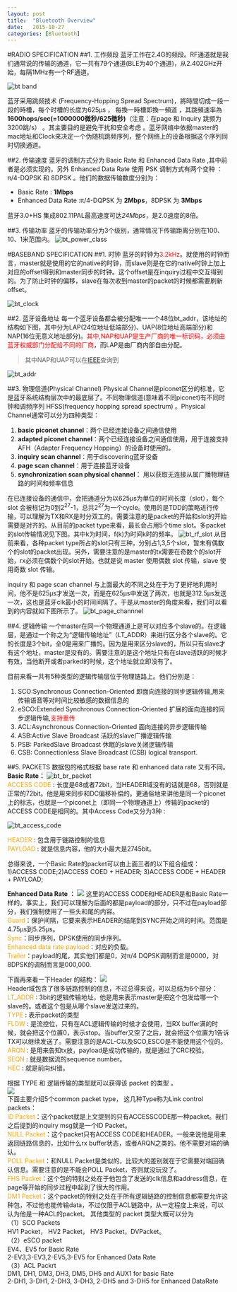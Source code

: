 ```yaml
---
layout: post
title:  "Bluetooth Overview"
date:   2015-10-27
categories: [Bluetooth]
---
```


#RADIO SPECIFICATION
##1. 工作频段
蓝牙工作在2.4G的频段。RF通道就是我们通常说的传输的通道，它一共有79个通道(BLE为40个通道)，从2.402GHz开始，每隔1MHz有一个RF通道。


![bt band](/images/bluetooth/bt_band.png)


蓝牙采用跳频技术 (Frequency-Hopping Spread Spectrum)，將時間切成一段一段的時槽，每个时槽的长度为625μs ， 每換一時槽即換一頻道 ，其跳頻速率為**1600hops/sec(=1000000微秒/625微秒)**（注意：在page 和 Inquiry 跳频为 3200跳/s） 。其主要目的是避免干扰和安全考虑 。蓝牙网络中依据master的mac地址和Clock来决定一个伪随机跳频序列，整个网络上的设备根据这个序列同时切换通道。

##2. 传输速度
蓝牙的调制方式分为 Basic Rate 和 Enhanced Data Rate ,其中前者是必须实现的。另外 Enhanced Data Rate 使用 PSK 调制方式有两个变种 ： π/4-DQPSK 和 8DPSK 。他们的数据传输数度分别为：

* Basic Rate : **1Mbps**
* Enhanced Data Rate :π/4-DQPSK 为 **2Mbps**，8DPSK 为 **3Mbps**

蓝牙3.0+HS 集成802.11PAL最高速度可达*24Mbps*，是2.0速度的8倍。


##3. 传输功率
蓝牙的传输功率分为3个级别，通常情况下传输距离分别在100、10、1米范围内。
![bt_power_class](/images/bluetooth/bt_power_class.png)

#BASEBAND SPECIFICATION
##1. 时钟
蓝牙的时钟为<font color=red>3.2kHz</font>。就使用的时钟而言，master就是使用的它的native的时钟，而slave则是在它的native时钟上加上对应的offset得到和master同步的时钟。这个offset是在inquiry过程中交互得到的。为了防止时钟的偏移，slave在每次收到master的packet的时候都需要刷新offset。

![bt_clock](/images/bluetooth/bt_clock.png)

##2. 蓝牙设备地址
每一个蓝牙设备都会被分配唯一一个48位bt_addr，该地址的结构如下图，其中分为LAP(24位地址低端部分)、UAP(8位地址高端部分)和NAP(16位无意义地址部分)。<font color=red>其中,NAP和UAP是生产厂商的唯一标识码，必须由蓝牙权威部门分配给不同的厂商</font>，而LAP是由厂商内部自由分配。
>其中NAP和UAP可以在[IEEE](http://standards-oui.ieee.org/oui.txt)查询到

![bt_addr](/images/bluetooth/bt_addr.png)

##3. 物理信道(Physical Channel)
Physical Channel是piconet区分的标准，它是蓝牙系统结构层次中的最底层了。不同物理信道(意味着不同piconet)有不同时钟和调频序列 HFSS(frequency hopping spread spectrum) 。Physical Channel通常可以分为四种类型：

1. **basic piconet channel**：两个已经连接设备之间通信使用
2. **adapted piconet channel**：两个已经连接设备之间通信使用，用于连接支持AFH（Adapter Frequency Hopping）的设备时使用的。
3. **inquiry scan channel**：用于discovering蓝牙设备
4. **page scan channel**：用于连接蓝牙设备
5. **synchronization scan physical channel**： 用以获取无连接从属广播物理链路的时间和频率信息

在已连接设备的通信中，会把通道分为以625μs为单位的时间长度（slot），每个slot 会被标记为0到2<sup>27</sup>-1，总共2<sup>27</sup>为一个cycle。使用的是TDD的策略进行传输，可以理解为TX和RX是时分双工的。需要注意的是packet的开始和slot的开始需要是对齐的。从目前的packet type来看，最长会占用5个time slot。多packet的slot传输情况见下图。其中k为时间，f(k)为时间k时的频率。
![bt_rf_slot](/images/bluetooth/bt_rf_slot.png)
从目前来看，各种packet type所占的slot只有三种，分别占1,3,5个slot，暂未有偶数个的slot的packet出现。另外，需要注意的是master的tx需要在奇数个的slot开始，rx必须在偶数个的slot开始。也就是说 master 使用偶数 slot 传输，slave 使用奇数 slot 传输。

inquiry 和 page scan channel 与上面最大的不同之处在于为了更好地利用时间，他不是625μs才发送一次，而是在625μs中发送了两次，也就是312.5μs发送一次，这也是蓝牙clk最小的时间间隔了。于是从master的角度来看，我们可以看到的内容就如下图所示了。
![bt_page_channnel](/images/bluetooth/bt_page_channel.png)

##4. 逻辑传输
一个master在同一个物理通道上是可以对应多个slave的。在逻辑层，是通过一个称之为“逻辑传输地址”（LT_ADDR）来进行区分各个slave的。它的长度是3个bit，全0是用来广播的。因为是用来区分slave的，所以只有slave才有这个地址，master是没有的。需要注意的是这个地址只有在slave活跃的时候才有效，当他断开或者parked的时候，这个地址就立即没有了。

目前来看一共有5种类型的逻辑传输层位于物理链路上。他们分别是：

1. SCO:Synchronous Connection-Oriented    即面向连接的同步逻辑传输,用来传输语音等对时间比较敏感的数据信息的
2. eSCO:Extended Synchronous Connection-Oriented    扩展的面向连接的同步逻辑传输,<font color=red>支持重传</font>
3. ACL:Asynchronous Connection-Oriented    面向连接的异步逻辑传输
4. ASB:Active Slave Broadcast    活跃的slave广播逻辑传输
5. PSB: ParkedSlave Broadcast    ​休眠的slave关闭逻辑传输
6. CSB: Connectionless Slave Broadcast (CSB) logical transport.

##5. PACKETS
数据包的格式根据 base rate 和 enhanced data rate 又有不同。
**Basic Rate：**
![bt_br_packet](/images/bluetooth/bt_br_packet.png)   
<font color=orange>ACCESS CODE</font> : 长度是68或者72bit，当HEADER域没有的话就是68，否则就是正常的72bit。他是用来同步和DC偏移补偿的。更通俗地来讲他是同一个piconet上的标志，也就是一个piconet上（即同一个物理通道上）传输的packet的ACCESS CODE是相同的。其中Access Code又分为3种 :

![bt_access_code](/images/bluetooth/bt_access_code.jpg)

<font color=orange>HEADER </font>: 包含用于链路控制的信息   
<font color=orange>PAYLOAD </font>: 就是信息内容，他的大小最大是2745bit。

总得来说，一个Basic Rate的packet可以由上面三者的以下组合组成：  
1)ACCESS CODE;2)ACCESS COED + HEADER; 3)ACCESS CODE + HEADER + PAYLOAD;

**Enhanced Data Rate ：**
![](/images/bluetooth/bt_edr_packet.png)
这里的ACCESS CODE和HEADER是和Basic Rate一样的。事实上，我们可以理解为后面的都是payload的部分，只不过在payload部分，我们强制使用了一些头和尾的内容。   
<font color=orange>Guard</font>：保护间隔，它要来表示HEADER的结尾到SYNC开始之间的时间。范围是4.75μs到5.25μs。   
<font color=orange>Sync</font>：同步序列，DPSK使用的同步序列。   
<font color=orange>Enhanced data rate payload</font>：对应的负载。    
<font color=orange>Trailer</font>：payload的尾，其实他们都是0，对π/4 DQPSK调制而言是0000，对8DPSK的调制而言是000,000.   

下面再来看一下Header 的结构：
![](/images/bluetooth/bt_header_packet.png)   
Header域包含了很多链路控制的信息，不过总得来说，可以总结为6个部分：   
<font color=orange>LT_ADDR</font> : 3bit的逻辑传输地址，他是用来表示master是把这个包发给哪一个slave的。或者这个包是从哪个slave发送过来的。   
<font color=orange>TYPE</font> : 表示packet的类型   
<font color=orange>FLOW</font> : 是流控位，只有在ACL逻辑传输的时候才会使用，当RX buffer满的时候，就会把这个位置0，表示stop。当buffer又空了之后，就会把这个位置为1告诉TX可以继续发送了。需要注意的是ACL-C以及SCO,ESCO是不能使用这个位的。   
<font color=orange>ARQN </font>: 是用来告知tx放，payload是成功传输的，就是通过了CRC校验。   
<font color=orange>SEQN</font> : 就是数据流的sequence number。   
<font color=orange>HEC </font>: 就是前向纠错。  

根据 TYPE 和 逻辑传输的类型就可以获得该 packet 的类型 。  
![](/images/bluetooth/bt_packet_type.png)  
下面主要介绍5个common packet type， 这几种Type称为Link control packets：     
<font color=orange>ID Packet</font>：这个packet就是上文提到的只有ACCESSCODE那一种packet。我们之后提到的inquiry msg就是一个ID Packet。       
<font color=orange>NULL Packet</font>：这个packet只有ACCESS CODE和HEADER。一般来说他是用来返回链路信息的，比如什么rx buffer状态，或者ARQN之类的。他不需要对端的确认。    
<font color=orange>POLL Packet</font>：和NULL Packet是类似的，比较大的差别就在于它需要对端回确认信息。需要注意的是不能会POLL Packet，否则就没玩没了。   
<font color=orange>FHS Packet</font>：这个包的特别之处在于他包含了发送的clk信息和address信息，在page等开始的同步过程中起到了很大的作用。   
<font color=orange>DM1 Packet</font>：这个packet的特别之处在于所有逻辑链路的控制信息都需要允许这种包，不过他也能传输data，不过仅限于ACL链路中，从一定程度上来说，可以认为他是一种ACL的packet。
其他类型的 packet 类型大概可以分为   
（1）SCO Packets   
HV1 Packet， HV2 Packet， HV3 Packet，DVPacket。   
（2）eSCO packet  
EV4、EV5  for Basic Rate   
2-EV3,3-EV3,2-EV5,3-EV5 for Enhanced Data Rate    
（3）ACL Packrt    
DM1, DH1, DM3, DH3, DM5, DH5 and AUX1 for basic Rate   
2-DH1, 3-DH1, 2-DH3, 3-DH3, 2-DH5 and 3-DH5 for Enhanced DataRate    











